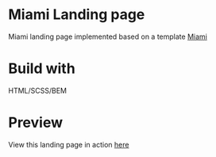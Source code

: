 # Miami Landing page
Miami landing page implemented based on a template [Miami](https://www.figma.com/file/nHz8bflIwJaWP3P99vKTH5/miami_home_new?node-id=16033%3A3)

# Build with
HTML/SCSS/BEM

# Preview
View this landing page in action [here](https://olhach.github.io/miami-landing-page/)
